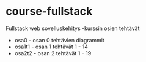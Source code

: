 # course-fullstack
Fullstack web sovelluskehitys -kurssin osien tehtävät
* osa0 - osan 0 tehtävien diagrammit
* osa1t1 - osan 1 tehtävät 1 - 14
* osa2t2 - osan 2 tehtävät 1 - 19
